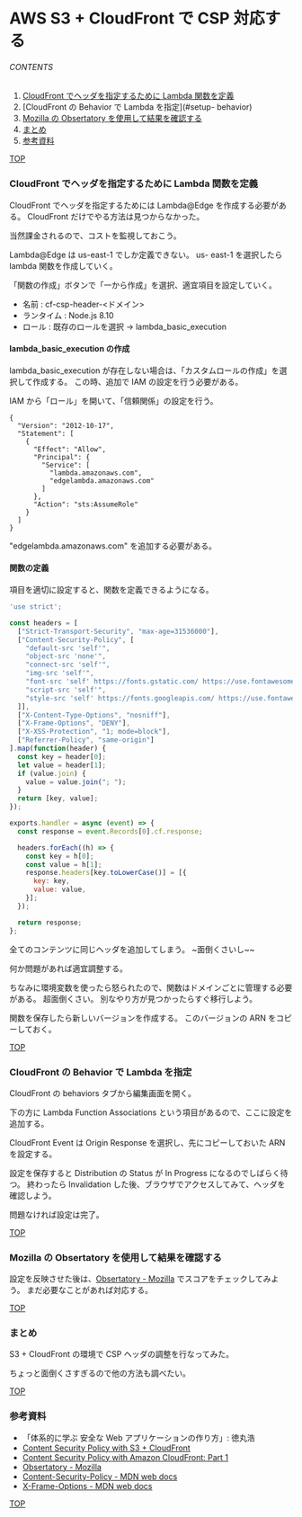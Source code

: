 # AWS S3 + CloudFront で CSP 対応する
<a id="top"></a>

###### CONTENTS

1. [CloudFront でヘッダを指定するために Lambda 関数を定義](#create-lambda)
1. [CloudFront の Behavior で Lambda を指定](#setup- behavior)
1. [Mozilla の Obsertatory を使用して結果を確認する](#Mozilla-Obsertatory)
1. [まとめ](#postscript)
1. [参考資料](#reference)


[TOP](#top)
<a id="create-lambda"></a>
### CloudFront でヘッダを指定するために Lambda 関数を定義

CloudFront でヘッダを指定するためには Lambda@Edge を作成する必要がある。
CloudFront だけでやる方法は見つからなかった。

当然課金されるので、コストを監視しておこう。

Lambda@Edge は us-east-1 でしか定義できない。
us- east-1 を選択したら lambda 関数を作成していく。

「関数の作成」ボタンで「一から作成」を選択、適宜項目を設定していく。

- 名前 : cf-csp-header-<ドメイン>
- ランタイム : Node.js 8.10
- ロール : 既存のロールを選択 → lambda_basic_execution

#### lambda_basic_execution の作成

lambda_basic_execution が存在しない場合は、「カスタムロールの作成」を選択して作成する。
この時、追加で IAM の設定を行う必要がある。

IAM から「ロール」を開いて、「信頼関係」の設定を行う。

```
{
  "Version": "2012-10-17",
  "Statement": [
    {
      "Effect": "Allow",
      "Principal": {
        "Service": [
          "lambda.amazonaws.com",
          "edgelambda.amazonaws.com"
        ]
      },
      "Action": "sts:AssumeRole"
    }
  ]
}
```

"edgelambda.amazonaws.com" を追加する必要がある。

#### 関数の定義

項目を適切に設定すると、関数を定義できるようになる。

```js
'use strict';

const headers = [
  ["Strict-Transport-Security", "max-age=31536000"],
  ["Content-Security-Policy", [
    "default-src 'self'",
    "object-src 'none'",
    "connect-src 'self'",
    "img-src 'self'",
    "font-src 'self' https://fonts.gstatic.com/ https://use.fontawesome.com/",
    "script-src 'self'",
    "style-src 'self' https://fonts.googleapis.com/ https://use.fontawesome.com/"
  ]],
  ["X-Content-Type-Options", "nosniff"],
  ["X-Frame-Options", "DENY"],
  ["X-XSS-Protection", "1; mode=block"],
  ["Referrer-Policy", "same-origin"]
].map(function(header) {
  const key = header[0];
  let value = header[1];
  if (value.join) {
    value = value.join("; ");
  }
  return [key, value];
});

exports.handler = async (event) => {
  const response = event.Records[0].cf.response;

  headers.forEach((h) => {
    const key = h[0];
    const value = h[1];
    response.headers[key.toLowerCase()] = [{
      key: key,
      value: value,
    }];
  });

  return response;
};

```

全てのコンテンツに同じヘッダを追加してしまう。
~面倒くさいし~~

何か問題があれば適宜調整する。

ちなみに環境変数を使ったら怒られたので、関数はドメインごとに管理する必要がある。
超面倒くさい。
別なやり方が見つかったらすぐ移行しよう。

関数を保存したら新しいバージョンを作成する。
このバージョンの ARN をコピーしておく。


[TOP](#top)
<a id="setup- behavior"></a>
### CloudFront の Behavior で Lambda を指定

CloudFront の behaviors タブから編集画面を開く。

下の方に Lambda Function Associations という項目があるので、ここに設定を追加する。

CloudFront Event は Origin Response を選択し、先にコピーしておいた ARN を設定する。

設定を保存すると Distribution の Status が In Progress になるのでしばらく待つ。
終わったら Invalidation した後、ブラウザでアクセスしてみて、ヘッダを確認しよう。

問題なければ設定は完了。


[TOP](#top)
<a id="Mozilla-Obsertatory"></a>
### Mozilla の Obsertatory を使用して結果を確認する

設定を反映させた後は、[Obsertatory - Mozilla](https://observatory.mozilla.org/) でスコアをチェックしてみよう。
まだ必要なことがあれば対応する。


[TOP](#top)
<a id="postscript"></a>
### まとめ

S3 + CloudFront の環境で CSP ヘッダの調整を行なってみた。

ちょっと面倒くさすぎるので他の方法も調べたい。


[TOP](#top)
<a id="reference"></a>
### 参考資料

- 「体系的に学ぶ 安全な Web アプリケーションの作り方」: 徳丸浩
- [Content Security Policy with S3 + CloudFront](https://medium.com/@htayyar/content-security-policy-with-s3-cloudfront-cf7526889510)
- [Content Security Policy with Amazon CloudFront: Part 1](https://codeburst.io/content-security-policy-with-amazon-cloudfront-part-1-5505feeaa75)
- [Obsertatory - Mozilla](https://observatory.mozilla.org/)
- [Content-Security-Policy - MDN web docs](https://developer.mozilla.org/ja/docs/Web/HTTP/Headers/Content-Security-Policy)
- [X-Frame-Options - MDN web docs](https://developer.mozilla.org/ja/docs/Web/HTTP/X-Frame-Options)


[TOP](#top)

